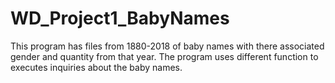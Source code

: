 # WD_Project1_BabyNames
This program has files from 1880-2018 of baby names with there associated gender and quantity from that year. The program uses different function to executes inquiries about the baby names.
